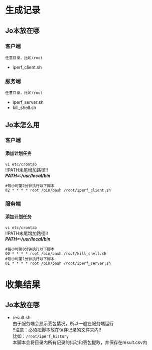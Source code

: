 # 生成记录
## Jo本放在哪
### 客户端
`任意目录，比如/root`
- iperf_client.sh
### 服务端
`任意目录，比如/root`
- iperf_server.sh
- kill_shell.sh  
## Jo本怎么用
### 客户端
#### 添加计划任务
`vi etc/crontab`  
:bangbang:PATH末尾增加路径:bangbang:  
***PATH=:/usr/local/bin***
``` shell
#每小时第2分钟执行以下脚本
02 * * * * root /bin/bash /root/iperf_client.sh
```  
### 服务端
#### 添加计划任务
`vi etc/crontab`  
:bangbang:PATH末尾增加路径:bangbang:  
***PATH=:/usr/local/bin***
``` shell
#每小时第0分钟执行以下脚本
00 * * * * root /bin/bash /root/kill_shell.sh
#每小时第1分钟执行以下脚本
01 * * * * root /bin/bash /root/iperf_server.sh
```  
# 收集结果
## Jo本放在哪
- result.sh  
由于服务端会显示丢包情况，所以一般在服务端运行  
:bangbang:注意：必须把脚本放在保存记录的文件夹内:bangbang:  
比如：`/root/iperf_history`  
本脚本会将目录内所有记录的抖动和丢包提取，并保存在result.csv内

